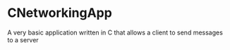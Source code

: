 CNetworkingApp
==============

A very basic application written in C that allows a client to send messages to a server
